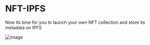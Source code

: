 # NFT-IPFS
Now its time for you to launch your own NFT collection and store its metadata on IPFS

![image](https://user-images.githubusercontent.com/116645635/225872246-a90fa881-abc5-43dc-9ebf-22ae919d9d0b.png)
